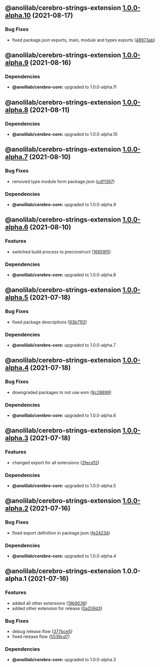 ## @anolilab/cerebro-strings-extension [1.0.0-alpha.10](https://github.com/anolilab/cerebro/compare/@anolilab/cerebro-strings-extension@1.0.0-alpha.9...@anolilab/cerebro-strings-extension@1.0.0-alpha.10) (2021-08-17)


### Bug Fixes

* fixed package.json exports, main, module and types exports ([48973ab](https://github.com/anolilab/cerebro/commit/48973ab33a04a557ba955e46833ecd522479067c))

## @anolilab/cerebro-strings-extension [1.0.0-alpha.9](https://github.com/anolilab/cerebro/compare/@anolilab/cerebro-strings-extension@1.0.0-alpha.8...@anolilab/cerebro-strings-extension@1.0.0-alpha.9) (2021-08-16)



### Dependencies

* **@anolilab/cerebro-core:** upgraded to 1.0.0-alpha.11

## @anolilab/cerebro-strings-extension [1.0.0-alpha.8](https://github.com/anolilab/cerebro/compare/@anolilab/cerebro-strings-extension@1.0.0-alpha.7...@anolilab/cerebro-strings-extension@1.0.0-alpha.8) (2021-08-11)



### Dependencies

* **@anolilab/cerebro-core:** upgraded to 1.0.0-alpha.10

## @anolilab/cerebro-strings-extension [1.0.0-alpha.7](https://github.com/anolilab/cerebro/compare/@anolilab/cerebro-strings-extension@1.0.0-alpha.6...@anolilab/cerebro-strings-extension@1.0.0-alpha.7) (2021-08-10)


### Bug Fixes

* removed type module form package.json ([cdf1397](https://github.com/anolilab/cerebro/commit/cdf13971faaee737c03c9db41cb8ed6169871db1))



### Dependencies

* **@anolilab/cerebro-core:** upgraded to 1.0.0-alpha.9

## @anolilab/cerebro-strings-extension [1.0.0-alpha.6](https://github.com/anolilab/cerebro/compare/@anolilab/cerebro-strings-extension@1.0.0-alpha.5...@anolilab/cerebro-strings-extension@1.0.0-alpha.6) (2021-08-10)


### Features

* switched build process to preconstruct ([16859f5](https://github.com/anolilab/cerebro/commit/16859f5608db8d52d926201805a582244b6d86de))



### Dependencies

* **@anolilab/cerebro-core:** upgraded to 1.0.0-alpha.8

## @anolilab/cerebro-strings-extension [1.0.0-alpha.5](https://github.com/anolilab/cerebro/compare/@anolilab/cerebro-strings-extension@1.0.0-alpha.4...@anolilab/cerebro-strings-extension@1.0.0-alpha.5) (2021-07-18)


### Bug Fixes

* fixed package descriptions ([93b71f2](https://github.com/anolilab/cerebro/commit/93b71f2377ef403c15b330f86fa13ae9d95d47c6))



### Dependencies

* **@anolilab/cerebro-core:** upgraded to 1.0.0-alpha.7

## @anolilab/cerebro-strings-extension [1.0.0-alpha.4](https://github.com/anolilab/cerebro/compare/@anolilab/cerebro-strings-extension@1.0.0-alpha.3...@anolilab/cerebro-strings-extension@1.0.0-alpha.4) (2021-07-18)


### Bug Fixes

* downgraded packages to not use esm ([9c28899](https://github.com/anolilab/cerebro/commit/9c288992621900011c3d0b881368fce76b7477ca))



### Dependencies

* **@anolilab/cerebro-core:** upgraded to 1.0.0-alpha.6

## @anolilab/cerebro-strings-extension [1.0.0-alpha.3](https://github.com/anolilab/cerebro/compare/@anolilab/cerebro-strings-extension@1.0.0-alpha.2...@anolilab/cerebro-strings-extension@1.0.0-alpha.3) (2021-07-18)


### Features

* changed export for all extensions ([2fecd12](https://github.com/anolilab/cerebro/commit/2fecd12ae4289f154c39fc4ee28d87f1a303376a))



### Dependencies

* **@anolilab/cerebro-core:** upgraded to 1.0.0-alpha.5

## @anolilab/cerebro-strings-extension [1.0.0-alpha.2](https://github.com/anolilab/cerebro/compare/@anolilab/cerebro-strings-extension@1.0.0-alpha.1...@anolilab/cerebro-strings-extension@1.0.0-alpha.2) (2021-07-16)


### Bug Fixes

* fixed export definition in package.json ([fe2423d](https://github.com/anolilab/cerebro/commit/fe2423dd23e305a07e4e3522b60da92e15c34670))



### Dependencies

* **@anolilab/cerebro-core:** upgraded to 1.0.0-alpha.4

## @anolilab/cerebro-strings-extension 1.0.0-alpha.1 (2021-07-16)


### Features

* added all other extensions ([19b9036](https://github.com/anolilab/cerebro/commit/19b9036e750823dabe8a5cb16915a68ef3e36f2a))
* added other extension for release ([0a206d3](https://github.com/anolilab/cerebro/commit/0a206d37bd8dc2b1ffa2a9cd04e007c9a409b3f0))


### Bug Fixes

* debug release flow ([377bce5](https://github.com/anolilab/cerebro/commit/377bce563a092a1e9d82e908ae6d0a0183fe72c1))
* fixed release flow ([5539cd7](https://github.com/anolilab/cerebro/commit/5539cd7263692bbdaec0c1a3f13d084485a3e6fa))



### Dependencies

* **@anolilab/cerebro-core:** upgraded to 1.0.0-alpha.3
